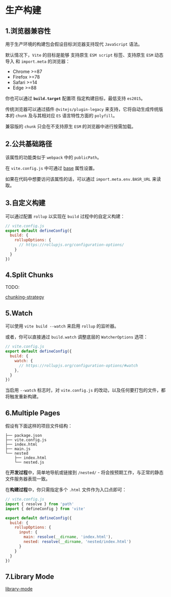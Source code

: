 # 生产构建

## 1.浏览器兼容性

用于生产环境的构建包会假设目标浏览器支持现代 `JavaScript` 语法。

默认情况下，`Vite` 的目标是能够 支持原生 `ESM script` 标签、支持原生 `ESM` 动态导入 和 `import.meta` 的浏览器：

- Chrome >=87
- Firefox >=78
- Safari >=14
- Edge >=88

你也可以通过 **`build.target`** 配置项 指定构建目标，最低支持 `es2015`。

传统浏览器可以通过插件 `@vitejs/plugin-legacy` 来支持，它将自动生成传统版本的 `chunk` 及与其相对应 `ES` 语言特性方面的 `polyfill`。

兼容版的 `chunk` 只会在不支持原生 `ESM` 的浏览器中进行按需加载。

## 2.公共基础路径

该属性的功能类似于 `webpack` 中的 `publicPath`。

在 `vite.config.js` 中可通过 [base](https://cn.vitejs.dev/config/shared-options.html#base) 属性设置。

如果在代码中想要访问该属性的话，可以通过 `import.meta.env.BASR_URL` 来读取。

## 3.自定义构建

可以通过配置 `rollup` 以实现在 `build` 过程中的自定义构建：

```js
// vite.config.js
export default defineConfig({
  build: {
    rollupOptions: {
      // https://rollupjs.org/configuration-options/
    }
  }
})
```

## 4.Split Chunks

TODO:

[chunking-strategy](https://cn.vitejs.dev/guide/build.html#chunking-strategy)

## 5.Watch

可以使用 `vite build --watch` 来启用 `rollup` 的监听器。

或者，你可以直接通过 `build.watch` 调整底层的 `WatcherOptions` 选项：

```js
// vite.config.js
export default defineConfig({
  build: {
    watch: {
      // https://rollupjs.org/configuration-options/#watch
    },
  }
})
```

当启用 `--watch` 标志时，对 `vite.config.js` 的改动，以及任何要打包的文件，都将触发重新构建。

## 6.Multiple Pages

假设有下面这样的项目文件结构：

```
├── package.json
├── vite.config.js
├── index.html
├── main.js
└── nested
    ├── index.html
    └── nested.js
```

在**开发过程**中，简单地导航或链接到 `/nested/` - 将会按预期工作，与正常的静态文件服务器表现一致。

在**构建过程**中，你只需指定多个 `.html` 文件作为入口点即可：

```js
// vite.config.js
import { resolve } from 'path'
import { defineConfig } from 'vite'

export default defineConfig({
  build: {
    rollupOptions: {
      input: {
        main: resolve(__dirname, 'index.html'),
        nested: resolve(__dirname, 'nested/index.html')
      }
    }
  }
})
```

## 7.Library Mode

[library-mode](https://cn.vitejs.dev/guide/build.html#library-mode)
